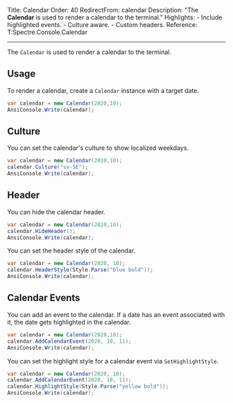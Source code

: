 ﻿Title: Calendar
Order: 40
RedirectFrom: calendar
Description: "The **Calendar** is used to render a calendar to the terminal."
Highlights:
    - Include highlighted events.
    - Culture aware.
    - Custom headers.
Reference: T:Spectre.Console.Calendar

---

The `Calendar` is used to render a calendar to the terminal.

## Usage

To render a calendar, create a `Calendar` instance with a target date.

```csharp
var calendar = new Calendar(2020,10);
AnsiConsole.Write(calendar);
```

<?# AsciiCast cast="calendar" /?>

## Culture

You can set the calendar's culture to show localized weekdays.

```csharp
var calendar = new Calendar(2020,10);
calendar.Culture("sv-SE");
AnsiConsole.Write(calendar);
```

<?# AsciiCast cast="calendar-culture" /?>

## Header

You can hide the calendar header.

```csharp
var calendar = new Calendar(2020,10);
calendar.HideHeader();
AnsiConsole.Write(calendar);
```

You can set the header style of the calendar.

```csharp
var calendar = new Calendar(2020, 10);
calendar.HeaderStyle(Style.Parse("blue bold"));
AnsiConsole.Write(calendar);
```

<?# AsciiCast cast="calendar-header" /?>

## Calendar Events

You can add an event to the calendar.
If a date has an event associated with it, the date gets highlighted in the calendar.

```csharp
var calendar = new Calendar(2020,10);
calendar.AddCalendarEvent(2020, 10, 11);
AnsiConsole.Write(calendar);
```

You can set the highlight style for a calendar event via `SetHighlightStyle`.

```csharp
var calendar = new Calendar(2020, 10);
calendar.AddCalendarEvent(2020, 10, 11);
calendar.HighlightStyle(Style.Parse("yellow bold"));
AnsiConsole.Write(calendar);
```

<?# AsciiCast cast="calendar-highlight" /?>
